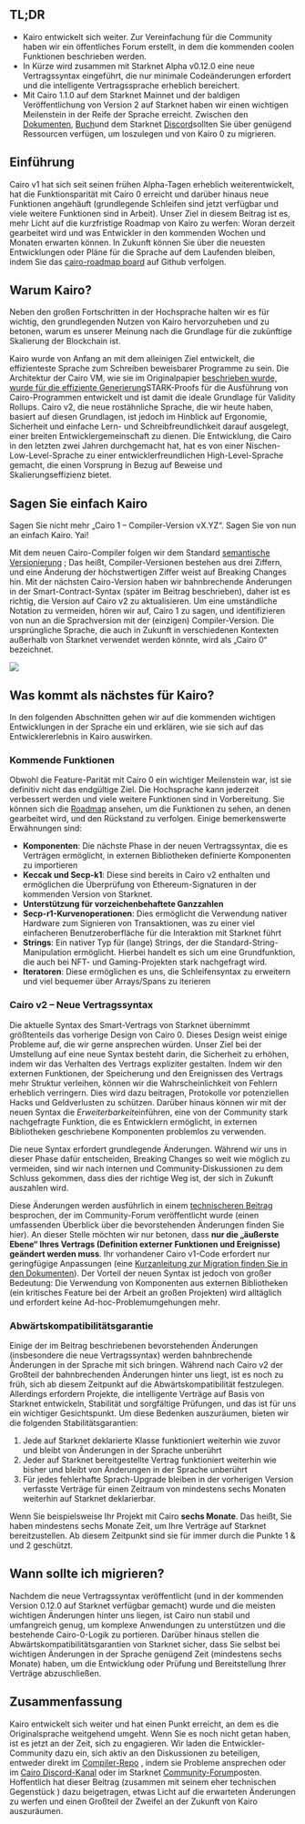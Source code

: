 ## TL;DR

* Kairo entwickelt sich weiter. Zur Vereinfachung für die Community haben wir ein öffentliches Forum erstellt, in dem die kommenden coolen Funktionen beschrieben werden.
* In Kürze wird zusammen mit Starknet Alpha v0.12.0 eine neue Vertragssyntax eingeführt, die nur minimale Codeänderungen erfordert und die intelligente Vertragssprache erheblich bereichert.
* Mit Cairo 1.1.0 auf dem Starknet Mainnet und der baldigen Veröffentlichung von Version 2 auf Starknet haben wir einen wichtigen Meilenstein in der Reife der Sprache erreicht. Zwischen den [Dokumenten](https://cairo-lang.org/docs/v1.0/), [Buch](https://cairo-book.github.io/title-page.html)und dem Starknet [Discord](https://discord.gg/qypnmzkhbc)sollten Sie über genügend Ressourcen verfügen, um loszulegen und von Kairo 0 zu migrieren.



## Einführung

Cairo v1 hat sich seit seinen frühen Alpha-Tagen erheblich weiterentwickelt, hat die Funktionsparität mit Cairo 0 erreicht und darüber hinaus neue Funktionen angehäuft (grundlegende Schleifen sind jetzt verfügbar und viele weitere Funktionen sind in Arbeit). Unser Ziel in diesem Beitrag ist es, mehr Licht auf die kurzfristige Roadmap von Kairo zu werfen: Woran derzeit gearbeitet wird und was Entwickler in den kommenden Wochen und Monaten erwarten können. In Zukunft können Sie über die neuesten Entwicklungen oder Pläne für die Sprache auf dem Laufenden bleiben, indem Sie das [cairo-roadmap board](https://github.com/orgs/starkware-libs/projects/1/views/1) auf Github verfolgen.



## Warum Kairo?

Neben den großen Fortschritten in der Hochsprache halten wir es für wichtig, den grundlegenden Nutzen von Kairo hervorzuheben und zu betonen, warum es unserer Meinung nach die Grundlage für die zukünftige Skalierung der Blockchain ist. 

Kairo wurde von Anfang an mit dem alleinigen Ziel entwickelt, die effizienteste Sprache zum Schreiben beweisbarer Programme zu sein. Die Architektur der Cairo VM, wie sie im Originalpapier [beschrieben wurde, wurde für die effiziente Generierung](https://eprint.iacr.org/2021/1063.pdf)STARK-Proofs für die Ausführung von Cairo-Programmen entwickelt und ist damit die ideale Grundlage für Validity Rollups. Cairo v2, die neue rostähnliche Sprache, die wir heute haben, basiert auf diesen Grundlagen, ist jedoch im Hinblick auf Ergonomie, Sicherheit und einfache Lern- und Schreibfreundlichkeit darauf ausgelegt, einer breiten Entwicklergemeinschaft zu dienen. Die Entwicklung, die Cairo in den letzten zwei Jahren durchgemacht hat, hat es von einer Nischen-Low-Level-Sprache zu einer entwicklerfreundlichen High-Level-Sprache gemacht, die einen Vorsprung in Bezug auf Beweise und Skalierungseffizienz bietet.

## Sagen Sie einfach Kairo

Sagen Sie nicht mehr „Cairo 1 – Compiler-Version vX.YZ“. Sagen Sie von nun an einfach Kairo. Yai! 

Mit dem neuen Cairo-Compiler folgen wir dem Standard [semantische Versionierung](https://semver.org/) ; Das heißt, Compiler-Versionen bestehen aus drei Ziffern, und eine Änderung der höchstwertigen Ziffer weist auf Breaking Changes hin. Mit der nächsten Cairo-Version haben wir bahnbrechende Änderungen in der Smart-Contract-Syntax (später im Beitrag beschrieben), daher ist es richtig, die Version auf Cairo v2 zu aktualisieren. Um eine umständliche Notation zu vermeiden, hören wir auf, Cairo 1 zu sagen, und identifizieren von nun an die Sprachversion mit der (einzigen) Compiler-Version. Die ursprüngliche Sprache, die auch in Zukunft in verschiedenen Kontexten außerhalb von Starknet verwendet werden könnte, wird als „Cairo 0“ bezeichnet.

![](/assets/screenshot-2023-06-29-at-17.04.49.png)

## Was kommt als nächstes für Kairo?

In den folgenden Abschnitten gehen wir auf die kommenden wichtigen Entwicklungen in der Sprache ein und erklären, wie sie sich auf das Entwicklererlebnis in Kairo auswirken.

### Kommende Funktionen

Obwohl die Feature-Parität mit Cairo 0 ein wichtiger Meilenstein war, ist sie definitiv nicht das endgültige Ziel. Die Hochsprache kann jederzeit verbessert werden und viele weitere Funktionen sind in Vorbereitung. Sie können sich die [Roadmap](https://github.com/orgs/starkware-libs/projects/1/views/1) ansehen, um die Funktionen zu sehen, an denen gearbeitet wird, und den Rückstand zu verfolgen. Einige bemerkenswerte Erwähnungen sind:

* **Komponenten**: Die nächste Phase in der neuen Vertragssyntax, die es Verträgen ermöglicht, in externen Bibliotheken definierte Komponenten zu importieren
* **Keccak und Secp-k1**: Diese sind bereits in Cairo v2 enthalten und ermöglichen die Überprüfung von Ethereum-Signaturen in der kommenden Version von Starknet.
* **Unterstützung für vorzeichenbehaftete Ganzzahlen**
* **Secp-r1-Kurvenoperationen**: Dies ermöglicht die Verwendung nativer Hardware zum Signieren von Transaktionen, was zu einer viel einfacheren Benutzeroberfläche für die Interaktion mit Starknet führt
* **Strings**: Ein nativer Typ für (lange) Strings, der die Standard-String-Manipulation ermöglicht. Hierbei handelt es sich um eine Grundfunktion, die auch bei NFT- und Gaming-Projekten stark nachgefragt wird.
* **Iteratoren**: Diese ermöglichen es uns, die Schleifensyntax zu erweitern und viel bequemer über Arrays/Spans zu iterieren



### Cairo v2 – Neue Vertragssyntax

Die aktuelle Syntax des Smart-Vertrags von Starknet übernimmt größtenteils das vorherige Design von Cairo 0. Dieses Design weist einige Probleme auf, die wir gerne ansprechen würden. Unser Ziel bei der Umstellung auf eine neue Syntax besteht darin, die Sicherheit zu erhöhen, indem wir das Verhalten des Vertrags expliziter gestalten. Indem wir den externen Funktionen, der Speicherung und den Ereignissen des Vertrags mehr Struktur verleihen, können wir die Wahrscheinlichkeit von Fehlern erheblich verringern. Dies wird dazu beitragen, Protokolle vor potenziellen Hacks und Geldverlusten zu schützen. Darüber hinaus können wir mit der neuen Syntax die *Erweiterbarkeit*einführen, eine von der Community stark nachgefragte Funktion, die es Entwicklern ermöglicht, in externen Bibliotheken geschriebene Komponenten problemlos zu verwenden.

Die neue Syntax erfordert grundlegende Änderungen. Während wir uns in dieser Phase dafür entscheiden, Breaking Changes so weit wie möglich zu vermeiden, sind wir nach internen und Community-Diskussionen zu dem Schluss gekommen, dass dies der richtige Weg ist, der sich in Zukunft auszahlen wird.

Diese Änderungen werden ausführlich in einem [technischeren Beitrag](https://community.starknet.io/t/cairo-1-contract-syntax-is-evolving/94794/20) besprochen, der im Community-Forum veröffentlicht wurde (einen umfassenden Überblick über die bevorstehenden Änderungen finden Sie hier). An dieser Stelle möchten wir nur betonen, dass **nur die „äußerste Ebene“ Ihres Vertrags (Definition externer Funktionen und Ereignisse) geändert werden muss**. Ihr vorhandener Cairo v1-Code erfordert nur geringfügige Anpassungen (eine [Kurzanleitung zur Migration finden Sie in den Dokumenten](https://docs.starknet.io/documentation/architecture_and_concepts/Cairo_on_Starknet/contract-syntax/)). Der Vorteil der neuen Syntax ist jedoch von großer Bedeutung: Die Verwendung von Komponenten aus externen Bibliotheken (ein kritisches Feature bei der Arbeit an großen Projekten) wird alltäglich und erfordert keine Ad-hoc-Problemumgehungen mehr.

### Abwärtskompatibilitätsgarantie

Einige der im Beitrag beschriebenen bevorstehenden Änderungen (insbesondere die neue Vertragssyntax) werden bahnbrechende Änderungen in der Sprache mit sich bringen. Während nach Cairo v2 der Großteil der bahnbrechenden Änderungen hinter uns liegt, ist es noch zu früh, sich ab diesem Zeitpunkt auf die Abwärtskompatibilität festzulegen. Allerdings erfordern Projekte, die intelligente Verträge auf Basis von Starknet entwickeln, Stabilität und sorgfältige Prüfungen, und das ist für uns ein wichtiger Gesichtspunkt. Um diese Bedenken auszuräumen, bieten wir die folgenden Stabilitätsgarantien:

1. Jede auf Starknet deklarierte Klasse funktioniert weiterhin wie zuvor und bleibt von Änderungen in der Sprache unberührt
2. Jeder auf Starknet bereitgestellte Vertrag funktioniert weiterhin wie bisher und bleibt von Änderungen in der Sprache unberührt
3. Für jedes fehlerhafte Sprach-Upgrade bleiben in der vorherigen Version verfasste Verträge für einen Zeitraum von mindestens sechs Monaten weiterhin auf Starknet deklarierbar.

Wenn Sie beispielsweise Ihr Projekt mit Cairo **sechs Monate**. Das heißt, Sie haben mindestens sechs Monate Zeit, um Ihre Verträge auf Starknet bereitzustellen. Ab diesem Zeitpunkt sind sie für immer durch die Punkte 1 & und 2 geschützt.

## Wann sollte ich migrieren?

Nachdem die neue Vertragssyntax veröffentlicht (und in der kommenden Version 0.12.0 auf Starknet verfügbar gemacht) wurde und die meisten wichtigen Änderungen hinter uns liegen, ist Cairo nun stabil und umfangreich genug, um komplexe Anwendungen zu unterstützen und die bestehende Cairo-0-Logik zu portieren. Darüber hinaus stellen die Abwärtskompatibilitätsgarantien von Starknet sicher, dass Sie selbst bei wichtigen Änderungen in der Sprache genügend Zeit (mindestens sechs Monate) haben, um die Entwicklung oder Prüfung und Bereitstellung Ihrer Verträge abzuschließen.

## Zusammenfassung

Kairo entwickelt sich weiter und hat einen Punkt erreicht, an dem es die Originalsprache weitgehend umgeht. Wenn Sie es noch nicht getan haben, ist es jetzt an der Zeit, sich zu engagieren. Wir laden die Entwickler-Community dazu ein, sich aktiv an den Diskussionen zu beteiligen, entweder direkt im [Compiler-Repo](https://github.com/starkware-libs/cairo) , indem sie Probleme ansprechen oder im [Cairo Discord-Kanal](https://discord.gg/qypnmzkhbc) oder im Starknet [Community-Forum](https://community.starknet.io/latest)posten. Hoffentlich hat dieser Beitrag (zusammen mit seinem eher technischen Gegenstück [](https://docs.google.com/document/d/1qemNmIWYuYyVg0f9J_SO6SqGQVDPOBVt10wXH0rrT_U/edit#)) dazu beigetragen, etwas Licht auf die erwarteten Änderungen zu werfen und einen Großteil der Zweifel an der Zukunft von Kairo auszuräumen.
